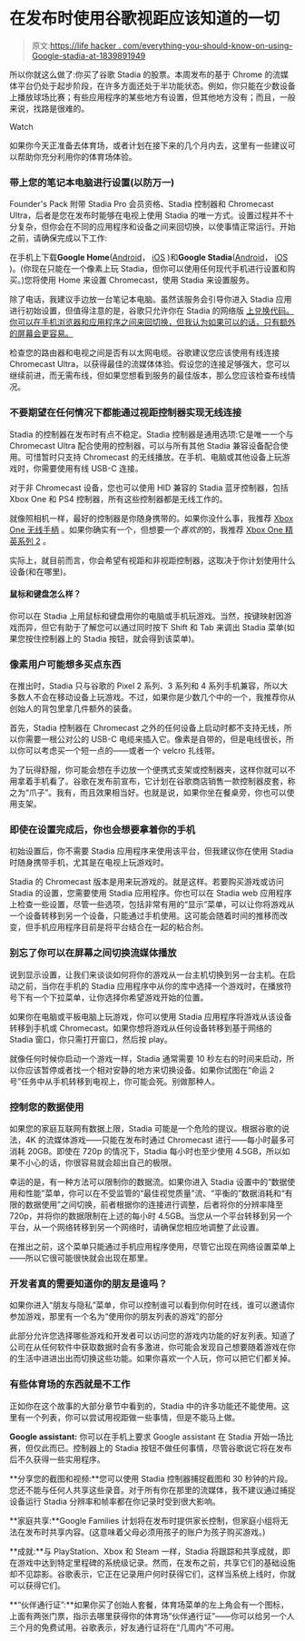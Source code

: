 # 在发布时使用谷歌视距应该知道的一切

> 原文:[https://life hacker . com/everything-you-should-know-on-using-Google-stadia-at-1839891949](https://lifehacker.com/everything-you-should-know-about-using-google-stadia-at-1839891949)

所以你就这么做了:你买了谷歌 Stadia 的股票。本周发布的基于 Chrome 的流媒体平台仍处于起步阶段，在许多方面还处于半功能状态。例如，你只能在少数设备上播放球场比赛；有些应用程序的某些地方有设置，但其他地方没有；而且，一般来说，找路是很难的。

Watch

如果你今天正准备去体育场，或者计划在接下来的几个月内去，这里有一些建议可以帮助你充分利用你的体育场体验。

### **带上您的笔记本电脑进行设置(以防万一)**

Founder's Pack 附带 Stadia Pro 会员资格、Stadia 控制器和 Chromecast Ultra，后者是您在发布时能够在电视上使用 Stadia 的唯一方式。设置过程并不十分复杂，但你会在不同的应用程序和设备之间来回切换，以使事情正常运行。开始之前，请确保完成以下工作:

在手机上下载**Google Home**([Android](https://play.google.com/store/apps/details?id=com.google.android.apps.chromecast.app)， [iOS](https://apps.apple.com/us/app/google-home/id680819774) )和**Google Stadia**([Android](https://play.google.com/store/apps/details?id=com.google.stadia.android)， [iOS](https://apps.apple.com/us/app/google-stadia/id1471900213) )。(你现在只能在一个像素上玩 Stadia，但你可以使用任何现代手机进行设置和购买。)您将使用 Home 来设置 Chromecast，使用 Stadia 来设置服务。

除了电话，我建议手边放一台笔记本电脑。虽然该服务会引导你进入 Stadia 应用进行初始设置，但值得注意的是，谷歌只允许你在 Stadia 的网络版 [上兑换代码。你可以在手机浏览器和应用程序之间来回切换，但我认为如果可以的话，只有额外的屏幕会更容易。](https://stadia.google.com/home)

检查您的路由器和电视之间是否有以太网电缆。谷歌建议您应该使用有线连接 Chromecast Ultra，以获得最佳的流媒体体验。假设您的连接足够强大，您可以继续前进，而无需布线，但如果您想看到服务的最佳版本，那么您应该检查布线情况。

### **不要期望在任何情况下都能通过视距控制器实现无线连接**

Stadia 的控制器在发布时有点不稳定。Stadia 控制器是通用选项:它是唯一一个与 Chromecast Ultra 配合使用的控制器，可以与所有其他 Stadia 兼容设备配合使用。可惜暂时只支持 Chromecast 的无线播放。在手机、电脑或其他设备上玩游戏时，你需要使用有线 USB-C 连接。

对于非 Chromecast 设备，您也可以使用 HID 兼容的 Stadia 蓝牙控制器，包括 Xbox One 和 PS4 控制器，所有这些控制器都是无线工作的。

就像照相机一样，最好的控制器是你随身携带的。如果你没什么事，我推荐 [Xbox One 无线手柄](https://www.xbox.com/en-US/xbox-one/accessories/controllers/xbox-black-wireless-controller) 。如果你确实有一个，但想要一个*喜欢的*的，我推荐 [Xbox One 精英系列 2](https://kotaku.com/xbox-one-elite-controller-series-2-the-kotaku-review-1839675491) 。

实际上，就目前而言，你会希望有视距和非视距控制器，这取决于你计划使用什么设备(和在哪里)。

#### 鼠标和键盘怎么样？

你可以在 Stadia 上用鼠标和键盘用你的电脑或手机玩游戏。当然，按键映射因游戏而异，但它有助于了解您可以通过同时按下 Shift 和 Tab 来调出 Stadia 菜单(如果您按住控制器上的 Stadia 按钮，就会得到该菜单)。

### **像素用户可能想多买点东西**

在推出时，Stadia 只与谷歌的 Pixel 2 系列、3 系列和 4 系列手机兼容，所以大多数人不会在移动设备上玩游戏。不过，如果你是少数几个中的一个，我推荐你从创始人的背包里拿几件额外的装备。

首先，Stadia 控制器在 Chromecast 之外的任何设备上启动时都不支持无线，所以你需要一根公对公的 USB-C 电缆来插入它。像素是自带的，但是电线很长，所以你可以考虑买一个短一点的——或者一个 velcro 扎线带。

为了玩得舒服，你可能会想在手边放一个便携式支架或控制器夹，这样你就可以不用拿着手机看了。谷歌在发布前宣布，它计划在谷歌商店销售一款控制器皮套，称之为“爪子”。我有，而且效果相当好。也就是说，如果你坐在餐桌旁，你也可以使用支架。

### **即使在设置完成后，你也会想要拿着你的手机**

初始设置后，你不需要 Stadia 应用程序来使用该平台，但我建议你在使用 Stadia 时随身携带手机，尤其是在电视上玩游戏时。

Stadia 的 Chromecast 版本是用来玩游戏的。就是这样。若要购买游戏或访问 Stadia 的设置，您需要使用 Stadia 应用程序。你也可以在 Stadia web 应用程序上检查一些设置，尽管一些选项，包括非常有用的“显示”菜单，可以让你将游戏从一个设备转移到另一个设备，只能通过手机使用。这可能会随着时间的推移而改变，但手机应用程序目前是将平台结合在一起的粘合剂。

### **别忘了你可以在屏幕之间切换流媒体播放**

说到显示设置，让我们来谈谈如何将你的游戏从一台主机切换到另一台主机。在启动之前，当你在手机的 Stadia 应用程序中从你的库中选择一个游戏时，在播放符号下有一个下拉菜单，让你选择你希望游戏开始的位置。

如果你在电脑或平板电脑上玩游戏，你可以使用 Stadia 应用程序将游戏从该设备转移到手机或 Chromecast。如果你想将游戏从任何设备转移到基于网络的 Stadia 窗口，你只需打开窗口，然后按 play。

就像任何时候你启动一个游戏一样，Stadia 通常需要 10 秒左右的时间来启动，所以你应该暂停或者找一个相对安静的地方来切换设备。如果你试图在“命运 2 号”任务中从手机转移到电视上，你可能会死。别做那种人。

### **控制您的数据使用**

如果您的家庭互联网有数据上限，Stadia 可能是一个危险的提议。根据谷歌的说法，4K 的流媒体游戏——只能在发布时通过 Chromecast 进行——每小时最多可消耗 20GB。即使在 720p 的情况下，Stadia 每小时也至少使用 4.5GB，所以如果不小心的话，你很容易就会超出自己的极限。

幸运的是，有一种方法可以限制你的数据流。如果你进入 Stadia 设置中的“数据使用和性能”菜单，你可以在不受监管的“最佳视觉质量”流、“平衡的”数据消耗和“有限的数据使用”之间切换，前者根据你的连接进行调整，后者将你的分辨率降至 720p，并将你的数据限制在上述的每小时 4.5GB。当您从一个平台转移到另一个平台，从一个网络转移到另一个网络时，请确保您相应地调整了此设置。

在推出之前，这个菜单只能通过手机应用程序使用，尽管它出现在网络设置菜单上——所以它很可能很快就会出现在那里。

### 开发者真的需要知道你的朋友是谁吗？

如果你进入“朋友与隐私”菜单，你可以控制谁可以看到你何时在线，谁可以邀请你参加游戏，那里有一个名为“使用你的朋友列表的游戏”的部分

此部分允许您选择哪些游戏和开发者可以访问您的游戏内功能的好友列表。知道了公司在从任何软件中获取数据时会有多激进，你可能会发现自己想要随着游戏在你的生活中进进出出而切换这些功能。如果你喜欢一个人玩，你可以把它们都关掉。

### **有些体育场的东西就是不工作**

正如你在这个故事的大部分章节中看到的，Stadia 中的许多功能还不能使用。这里有一个列表，你可以尝试用视距做一些事情，但是不能马上做。

**Google assistant:** 你可以在手机上要求 Google assistant 在 Stadia 开始一场比赛，但仅此而已。控制器上的 Stadia 按钮不做任何事情，尽管谷歌说它将在发布后不久获得一些实用程序。

**分享您的截图和视频:**您可以使用 Stadia 控制器捕捉截图和 30 秒钟的片段。您还不能与任何人共享这些录音。对于所有你在那里的流媒体，我不建议通过捕捉设备运行 Stadia 分辨率和帧率都在你记录时受到很大影响。

**家庭共享:**Google Families 计划将在发布时提供家长控制，但家庭小组将无法在发布时共享内容。(这意味着父母必须用孩子的账户为孩子购买游戏。)

**成就:**与 PlayStation、Xbox 和 Steam 一样，Stadia 将跟踪和共享成就，即在游戏中达到特定里程碑的系统级记录。然而，在发布之前，共享它们的基础设施却不见踪影。谷歌表示，它正在记录用户何时获得它们，这样当系统上线时，你就可以获得它们。

**“伙伴通行证”:**如果你买了创始人套餐，体育场菜单的左上角会有一个图标，上面有两张门票，指示去哪里获得你的体育场“伙伴通行证”——你可以给另一个人三个月的免费试用。谷歌表示，好友通行证将在“几周内”不可用。